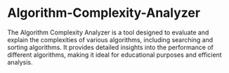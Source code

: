 # Algorithm-Complexity-Analyzer
The Algorithm Complexity Analyzer is a tool designed to evaluate and explain the complexities of various algorithms, including searching and sorting algorithms. 
It provides detailed insights into the performance of different algorithms, making it ideal for educational purposes and efficient analysis.
